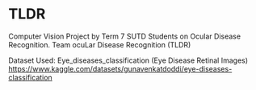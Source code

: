 # TLDR
Computer Vision Project by Term 7 SUTD Students on Ocular Disease Recognition. Team ocuLar Disease Recognition (TLDR)

Dataset Used: Eye_diseases_classification (Eye Disease Retinal Images) https://www.kaggle.com/datasets/gunavenkatdoddi/eye-diseases-classification 
